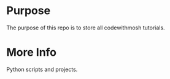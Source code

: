 # Purpose

The purpose of this repo is to store all codewithmosh tutorials.

# More Info

Python scripts and projects.
